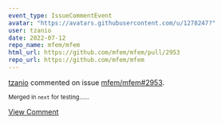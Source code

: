 ```yaml
---
event_type: IssueCommentEvent
avatar: "https://avatars.githubusercontent.com/u/1278247?"
user: tzanio
date: 2022-07-12
repo_name: mfem/mfem
html_url: https://github.com/mfem/mfem/pull/2953
repo_url: https://github.com/mfem/mfem
---
```


<a href='https://github.com/tzanio' target='_blank'>tzanio</a> commented on issue <a href='https://github.com/mfem/mfem/pull/2953' target='_blank'>mfem/mfem#2953</a>.

<small>Merged in `next` for testing......</small>

<a href='https://github.com/mfem/mfem/pull/2953' target='_blank'>View Comment</a>